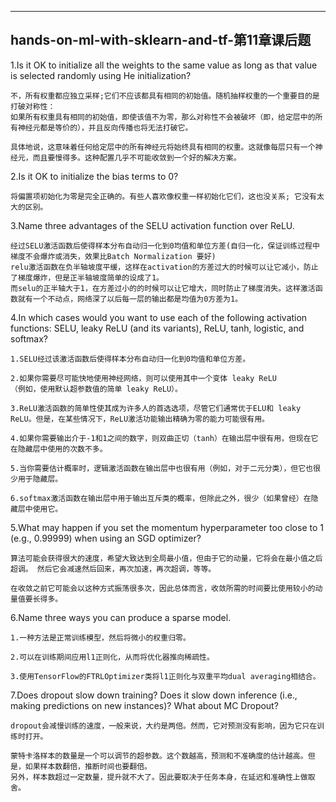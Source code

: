 ﻿---
hands-on-ml-with-sklearn-and-tf-第11章课后题
---





1.Is it OK to initialize all the weights to the same value as long as that value is selected randomly using He initialization?

```
不，所有权重都应独立采样;它们不应该都具有相同的初始值。随机抽样权重的一个重要目的是打破对称性：
如果所有权重具有相同的初始值，即使该值不为零，那么对称性不会被破坏（即，给定层中的所有神经元都是等价的），并且反向传播也将无法打破它。

具体地说，这意味着任何给定层中的所有神经元将始终具有相同的权重。这就像每层只有一个神经元，而且要慢得多。这种配置几乎不可能收敛到一个好的解决方案。
```


2.Is it OK to initialize the bias terms to 0?

```
将偏置项初始化为零是完全正确的。有些人喜欢像权重一样初始化它们，这也没关系; 它没有太大的区别。
```


3.Name three advantages of the SELU activation function over ReLU.

```
经过SELU激活函数后使得样本分布自动归一化到0均值和单位方差(自归一化，保证训练过程中梯度不会爆炸或消失，效果比Batch Normalization 要好) 
relu激活函数在负半轴坡度平缓，这样在activation的方差过大的时候可以让它减小，防止了梯度爆炸，但是正半轴坡度简单的设成了1。
而selu的正半轴大于1，在方差过小的的时候可以让它增大，同时防止了梯度消失。这样激活函数就有一个不动点，网络深了以后每一层的输出都是均值为0方差为1。
```


4.In which cases would you want to use each of the following activation functions: SELU, leaky ReLU (and its variants), ReLU, tanh, logistic, and softmax?

```
1.SELU经过该激活函数后使得样本分布自动归一化到0均值和单位方差。

2.如果你需要尽可能快地使用神经网络，则可以使用其中一个变体 leaky ReLU
（例如，使用默认超参数值的简单 leaky ReLU）。

3.ReLU激活函数的简单性使其成为许多人的首选选项，尽管它们通常优于ELU和 leaky ReLU。但是，在某些情况下，ReLU激活功能输出精确为零的能力可能很有用。

4.如果你需要输出介于-1和1之间的数字，则双曲正切（tanh）在输出层中很有用，但现在它在隐藏层中使用的次数不多。

5.当你需要估计概率时，逻辑激活函数在输出层中也很有用（例如，对于二元分类），但它也很少用于隐藏层。

6.softmax激活函数在输出层中用于输出互斥类的概率，但除此之外，很少（如果曾经）在隐藏层中使用它。
```


5.What may happen if you set the momentum hyperparameter too close to 1 (e.g., 0.99999) when using an SGD optimizer?

```
算法可能会获得很大的速度，希望大致达到全局最小值，但由于它的动量，它将会在最小值之后超调。 然后它会减速然后回来，再次加速，再次超调，等等。

在收敛之前它可能会以这种方式振荡很多次，因此总体而言，收敛所需的时间要比使用较小的动量值要长得多。
```


6.Name three ways you can produce a sparse model.

```
1.一种方法是正常训练模型，然后将微小的权重归零。

2.可以在训练期间应用l1正则化，从而将优化器推向稀疏性。

3.使用TensorFlow的FTRLOptimizer类将l1正则化与双重平均dual averaging相结合。
```


7.Does dropout slow down training? Does it slow down inference (i.e., making predictions on new instances)? What about MC Dropout?

```
dropout会减慢训练的速度，一般来说，大约是两倍。然而，它对预测没有影响，因为它只在训练时打开。

蒙特卡洛样本的数量是一个可以调节的超参数。这个数越高，预测和不准确度的估计越高。但是，如果样本数翻倍，推断时间也要翻倍。
另外，样本数超过一定数量，提升就不大了。因此要取决于任务本身，在延迟和准确性上做取舍。
